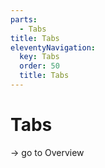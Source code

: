 ```yaml
---
parts:
  - Tabs
title: Tabs
eleventyNavigation:
  key: Tabs
  order: 50
  title: Tabs
---
```


# Tabs

-> go to Overview
